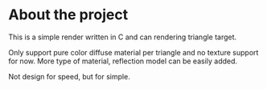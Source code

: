 # About the project
This is a simple render written in C and can rendering triangle target.

Only support pure color diffuse material per triangle and no texture support for now. More type of material, reflection model can be easily added.

Not design for speed, but for simple.